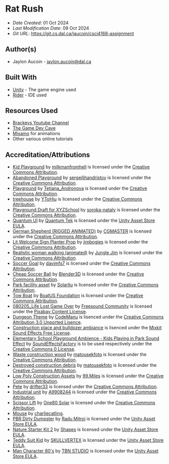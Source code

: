# Rat Rush 

* *Date Created*: 01 Oct 2024
* *Last Modification Date*: 09 Oct 2024
* *Git URL*: <https://git.cs.dal.ca/jaucoin/csci4168-assignment>

## Author(s)

* Jaylon Aucoin - [jaylon.aucoin@dal.ca](mailto://jaylon.aucoin@dal.ca)

## Built With

* [Unity](https://docs.unity3d.com/Manual/index.html) - The game engine used
* [Rider](https://www.jetbrains.com/help/rider/Introduction.html) - IDE used

## Resources Used

* [Brackeys Youtube Channel](https://www.youtube.com/channel/UCYbK_tjZ2OrIZFBvU6CCMiA)
* [The Game Dev Cave](https://www.youtube.com/@thegamedevcave)
* [Mixamo](https://www.mixamo.com/#/) for animations
* Other various online tutorials

## Accreditation/Attributions

* [Kid Playground](https://skfb.ly/pn7vR) by [milkmanfromhell](https://sketchfab.com/milkmanfromhell) is licensed under the [Creative Commons Attribution](http://creativecommons.org/licenses/by/4.0/).
* [Abandoned Playground](https://skfb.ly/owWzO) by [sergeilihandristov](https://sketchfab.com/sergeilihandristov) is licensed under the [Creative Commons Attribution](http://creativecommons.org/licenses/by/4.0/).
* [Playground](https://skfb.ly/6VvIp) by [Tetiana_Andronova](https://sketchfab.com/prudence) is licensed under the [Creative Commons Attribution](http://creativecommons.org/licenses/by/4.0/).
* [treehouse](https://skfb.ly/oARxN) by [YToHiu](https://sketchfab.com/too.yulianto) is licensed under the [Creative Commons Attribution](http://creativecommons.org/licenses/by/4.0/).
* [Playground Draft for XYZSchool](https://skfb.ly/o6vX8) by [soroka-nataly](https://sketchfab.com/soroka-nataly) is licensed under the [Creative Commons Attribution](http://creativecommons.org/licenses/by/4.0/).
* [Quantum UI](https://assetstore.unity.com/packages/tools/gui/quantum-ui-162077) by [Quantum Tek](https://assetstore.unity.com/publishers/40238) is licensed under the [Unity Asset Store EULA](https://unity.com/legal/as-terms).
* [German Shepherd (RIGGED ANIMATED)](https://skfb.ly/oIXDs) by [CGMASTER](https://sketchfab.com/CGJAY1111) is licensed under the [Creative Commons Attribution](http://creativecommons.org/licenses/by/4.0/).
* [Lit Welcome Sign Planter Prop](https://skfb.ly/oESxZ) by [jimbogies](https://sketchfab.com/jimbogies) is licensed under the [Creative Commons Attribution](http://creativecommons.org/licenses/by/4.0/).
* [Realistic woman walking (animated)](https://skfb.ly/oYDsR) by [Jungle Jim](https://sketchfab.com/jungle_jim) is licensed under the [Creative Commons Attribution](http://creativecommons.org/licenses/by/4.0/).
* [Soccer Goal](https://skfb.ly/6WIFQ) by [davimfs7](https://sketchfab.com/davimfs7) is licensed under the [Creative Commons Attribution](http://creativecommons.org/licenses/by/4.0/).
* [Cheap Soccer Ball](https://skfb.ly/6zNVJ) by [Blender3D](https://sketchfab.com/Blender3D) is licensed under the [Creative Commons Attribution](http://creativecommons.org/licenses/by/4.0/).
* [Park facility asset](https://skfb.ly/6TNSx) by [Solarliu](https://sketchfab.com/jacky15621419) is licensed under the [Creative Commons Attribution](http://creativecommons.org/licenses/by/4.0/).
* [Tow Boat](https://skfb.ly/6WR98) by [BoatUS Foundation](https://sketchfab.com/boatusfoundation) is licensed under the [Creative Commons Attribution](http://creativecommons.org/licenses/by/4.0/).
* [080205_Life Lost Game Over](https://pixabay.com/sound-effects/080205-life-lost-game-over-89697/) by [Freesound Community](https://pixabay.com/users/freesound_community-46691455/) is licensed under the [Pixabay Content License](https://pixabay.com/service/license-summary/).
* [Dungeon Theme](https://opengameart.org/content/platformer-game-music-pack) by [CodeManu](https://opengameart.org/users/codemanu) is lisenced under the [Creative Commons Attribution 3.0 Unported Lisence](https://creativecommons.org/licenses/by/3.0/).
* [Construction place and bulldozer ambiance](https://mixkit.co/free-sound-effects/construction/) is lisenced under the [Mixkit Sound Effects Free License](https://mixkit.co/license/#sfxFree).
* [Elementary School Playground Ambience - Kids Playing in Park Sound Effect](https://www.youtube.com/watch?v=UydZd954-tM&t=71s) by [SoundEffectsFactory](https://www.youtube.com/@SoundEffectsFactory) is to be used respectively under the [Creative Commons 0 License](https://creativecommons.org/public-domain/cc0/).
* [Waste construction wood](https://skfb.ly/o8rCO) by [matousekfoto](https://sketchfab.com/matousekfoto) is licensed under the [Creative Commons Attribution](http://creativecommons.org/licenses/by/4.0/).
* [Destroyed construction debris](https://skfb.ly/orWxF) by [matousekfoto](https://sketchfab.com/matousekfoto) is licensed under the [Creative Commons Attribution](http://creativecommons.org/licenses/by/4.0/).
* [Low Poly Construction Assets](https://skfb.ly/oXnPZ) by [99.Miles](https://sketchfab.com/99.Miles) is licensed under the [Creative Commons Attribution](http://creativecommons.org/licenses/by/4.0/).
* [Pete](https://skfb.ly/oTvuI) by [drifter33](https://sketchfab.com/drifter33) is licensed under the [Creative Commons Attribution](http://creativecommons.org/licenses/by/4.0/).
* [Industrial unit](https://skfb.ly/oBGD6) by [A9908244](https://sketchfab.com/A9908244) is licensed under the [Creative Commons Attribution](http://creativecommons.org/licenses/by/4.0/).
* [Scissor Lift](https://skfb.ly/6Brpq) by [One80 Solar](https://sketchfab.com/one80solar) is licensed under the [Creative Commons Attribution](http://creativecommons.org/licenses/by/4.0/).
* [Mouse](https://sketchfab.com/3d-models/mouse-bf516bd5a93341b194976f6f391d1e30) by [charliecatling](https://sketchfab.com/charliecatling).
* [PBR Dirty Dumpster](https://assetstore.unity.com/packages/3d/props/exterior/pbr-dirty-dumpster-59840) by [Radu Mitroi](https://assetstore.unity.com/publishers/14068) is licensed under the [Unity Asset Store EULA](https://unity.com/legal/as-terms).
* [Nature Starter Kit 2](https://assetstore.unity.com/packages/3d/environments/nature-starter-kit-2-52977?srsltid=AfmBOoqvI8b8pR2Qx1pRBt638cr4ssZVheaH_zb7Jfnz-5t-crQYT5-w) by [Shapes](https://assetstore.unity.com/publishers/3292) is licensed under the [Unity Asset Store EULA](https://unity.com/legal/as-terms).
* [Teddy Suit Kid](https://assetstore.unity.com/packages/3d/characters/teddy-suit-kid-95262?srsltid=AfmBOopjSqw_Lfhky13tnF5-nPxrRtMz0wOQzO5fdsql2rsKjs4HZEtN) by [SKULLVERTEX](https://assetstore.unity.com/publishers/11184) is licensed under the [Unity Asset Store EULA](https://unity.com/legal/as-terms).
* [Man Character 80's](https://assetstore.unity.com/packages/3d/characters/humanoids/humans/man-character-80-s-273883) by [TBN STUDIO](https://assetstore.unity.com/publishers/21270) is licensed under the [Unity Asset Store EULA](https://unity.com/legal/as-terms).
